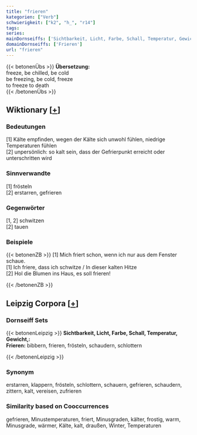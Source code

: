 ```yaml
---
title: "frieren"
kategorien: ["Verb"]
schwierigkeit: ["k2", "h_", "r14"]
tags:
series:
mainDornseiffs: ['Sichtbarkeit, Licht, Farbe, Schall, Temperatur, Gewicht,']
domainDornseiffs: ['Frieren']
url: "frieren"
---
```


{{< betonenÜbs >}}
**Übersetzung:**  
freeze, be chilled, be  cold  
be freezing, be  cold, freeze  
to freeze to death  
{{< /betonenÜbs >}}

## Wiktionary [[+](https://de.wiktionary.org/wiki/frieren)]

### Bedeutungen
[1] Kälte empfinden, wegen der Kälte sich unwohl fühlen, niedrige Temperaturen fühlen  
[2] unpersönlich: so kalt sein, dass der Gefrierpunkt erreicht oder unterschritten wird  

### Sinnverwandte
[1] frösteln  
[2] erstarren, gefrieren  

### Gegenwörter
[1, 2] schwitzen  
[2] tauen  

### Beispiele
{{< betonenZB >}}
[1] Mich friert schon, wenn ich nur aus dem Fenster schaue.  
[1] Ich friere, dass ich schwitze / In dieser kalten Hitze  
[2] Hol die Blumen ins Haus, es soll frieren!  

{{< /betonenZB >}}

## Leipzig Corpora [[+](https://corpora.uni-leipzig.de/en/res?word=frieren&corpusId=deu_newscrawl-public_2018)]

### Dornseiff Sets
{{< betonenLeipzig >}}
**Sichtbarkeit, Licht, Farbe, Schall, Temperatur, Gewicht,:**  
**Frieren:** bibbern, frieren, frösteln, schaudern, schlottern  

{{< /betonenLeipzig >}}

### Synonym
erstarren, klappern, frösteln, schlottern, schauern, gefrieren, schaudern, zittern, kalt, vereisen, zufrieren


### Similarity based on Cooccurrences
gefrieren, Minustemperaturen, friert, Minusgraden, kälter, frostig, warm, Minusgrade, wärmer, Kälte, kalt, draußen, Winter, Temperaturen


